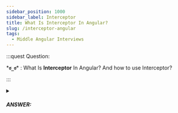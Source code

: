 ```yaml
---
sidebar_position: 1000
sidebar_label: Interceptor
title: What Is Interceptor In Angular?
slug: /interceptor-angular
tags:
  - Middle Angular Interviews
---
```


:::quest Question:

\***`ಠ_ಠ`**\* : 
What Is **Interceptor** In Angular? And how to use Interceptor?

:::

<details>
  <summary><h5>ANSWER:</h5></summary>

  \***`◔̯◔`**\* : 
  **Interceptor** is a function (middleware) that receives and adjusts requests/responses before they are processed/sent to the server.

  ```ts title="request-interceptor.service.ts"
  @Injectable()
  export class ReqInterceptor implements HttpInterceptor {
    public intercept(req: HttpRequest<any>, res: HttpHandler): Observable<HttpEvent<any>> {
      req = req.clone({
        setHeaders: {
          // ...
        }
      });
      next.handle(req);
    }

  }
  ```

  ```ts title="app-module.Module.ts"
  @NgModule({
    // ...
    providers: [
      {
        provide: HTTP_INTERCEPTORS,
        useClass: ReqInterceptor,
        multi: true // can register multiple interceptors
      }
    ]
  })
  ```

</details>